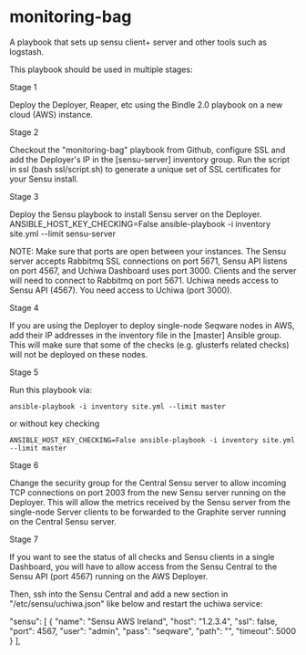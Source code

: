 monitoring-bag
==============

A playbook that sets up sensu client+ server and other tools such as logstash.

This playbook should be used in multiple stages:

Stage 1

Deploy the Deployer, Reaper, etc using the Bindle 2.0 playbook on a new cloud (AWS) instance.

Stage 2

Checkout the "monitoring-bag" playbook from Github, configure SSL and add the Deployer's IP in the [sensu-server] inventory group.
Run the script in ssl (bash ssl/script.sh) to generate a unique set of SSL certificates for your Sensu install.

Stage 3

Deploy the Sensu playbook to install Sensu server on the Deployer.
ANSIBLE_HOST_KEY_CHECKING=False ansible-playbook -i inventory site.yml --limit sensu-server

NOTE: Make sure that ports are open between your instances. The Sensu server accepts Rabbitmq SSL connections on port 5671, Sensu API listens on port 4567, and Uchiwa Dashboard uses port 3000. Clients and the server will need  to connect to Rabbitmq on port 5671. Uchiwa needs access to Sensu API (4567). You need access to Uchiwa (port 3000).


Stage 4

If you are using the Deployer to deploy single-node Seqware nodes in AWS, add their IP addresses in the inventory file in the [master] Ansible group. This will make sure that some of the checks (e.g. glusterfs related checks) will not be deployed on these nodes.

Stage 5

Run this playbook via:

    ansible-playbook -i inventory site.yml --limit master

or without key checking

    ANSIBLE_HOST_KEY_CHECKING=False ansible-playbook -i inventory site.yml --limit master

Stage 6

Change the security group for the Central Sensu server to allow incoming TCP connections on port 2003 from the new Sensu server running on the Deployer. This will allow the metrics received by the Sensu server from the single-node Server clients to be forwarded to the Graphite server running on the Central Sensu server.

Stage 7

If you want to see the status of all checks and Sensu clients in a single Dashboard, you will have to allow access from the Sensu Central to the Sensu API (port 4567) running on the AWS Deployer.

Then, ssh into the Sensu Central and add a new section in "/etc/sensu/uchiwa.json" like below and restart the uchiwa service:

 "sensu": [
        {
            "name": "Sensu AWS Ireland",
            "host": "1.2.3.4",
            "ssl": false,
            "port": 4567,
            "user": "admin",
            "pass": "seqware",
            "path": "",
            "timeout": 5000
        }
    ],
 


